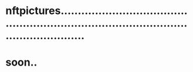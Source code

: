 # nftpictures.................................................................................................................
# soon..
